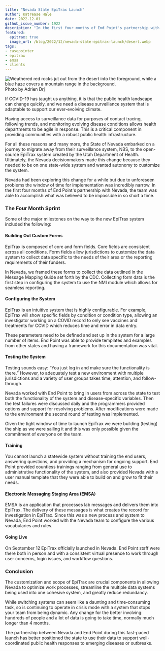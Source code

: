 ```yaml
---
title: "Nevada State EpiTrax Launch"
author: Katrease Hale
date: 2022-12-01
github_issue_number: 1922
description: "In the first four months of End Point's partnership with Nevada, the team was able to accomplish what was believed to be impossible in so short a time: to migrate away from their surveillance system, NBS, to the open-source EpiTrax system."
featured:
  epitrax: true
  image_url: /blog/2022/12/nevada-state-epitrax-launch/desert.webp
tags:
- casepointer
- epitrax
- emsa
- clients
---
```


![Weathered red rocks jut out from the desert into the foreground, while a blue haze covers a mountain range in the background.](/blog/2022/12/nevada-state-epitrax-launch/desert.webp)
Photo by Adrien Drj

<!-- Photo from Pexels: https://www.pexels.com/photo/signage-on-ground-near-brown-mountains-12965227/ -->

If COVID-19 has taught us anything, it is that the public health landscape can change quickly, and we need a disease surveillance system that is adaptable to support our ever-evolving climate.

Having access to surveillance data for purposes of contact tracing, following trends, and monitoring evolving disease conditions allows health departments to be agile in response. This is a critical component in providing communities with a robust public health infrastructure.

For all these reasons and many more, the State of Nevada embarked on a journey to migrate away from their surveillance system, NBS, to the open-source EpiTrax system created by the Utah Department of Health. Ultimately, the Nevada decisionmakers made this change because they needed to be on one state-wide system and wanted autonomy to customize the system.

Nevada had been exploring this change for a while but due to unforeseen problems the window of time for implementation was incredibly narrow. In the first four months of End Point's partnership with Nevada, the team was able to accomplish what was believed to be impossible in so short a time.

### The Four Month Sprint

Some of the major milestones on the way to the new EpiTrax system included the following:

#### Building Out Custom Forms

EpiTrax is composed of core and form fields. Core fields are consistent across all conditions. Form fields allow jurisdictions to customize the data system to collect data specific to the needs of their area or the reporting requirements of their funders.

In Nevada, we framed these forms to collect the data outlined in the Message Mapping Guide set forth by the CDC. Collecting form data is the first step in configuring the system to use the NMI module which allows for seamless reporting.

#### Configuring the System

EpiTrax is an intuitive system that is highly configurable. For example, EpiTrax will show specific fields by condition or condition type, allowing an investigator working on a COVID record to only see vaccines and treatments for COVID which reduces time and error in data entry.

These parameters need to be defined and set up in the system for a large number of items. End Point was able to provide templates and examples from other states and having a framework for this documentation was vital.

#### Testing the System

Testing sounds easy: “You just log in and make sure the functionality is there.” However, to adequately test a new environment with multiple jurisdictions and a variety of user groups takes time, attention, and follow-through.

Nevada worked with End Point to bring in users from across the state to test both the functionality of the system and disease-specific variables. Then the test failures were discussed daily and the programmers provided options and support for resolving problems. After modifications were made to the environment the second round of testing was implemented.

Given the tight window of time to launch EpiTrax we were building (testing) the ship as we were sailing it and this was only possible given the commitment of everyone on the team.

#### Training

You cannot launch a statewide system without training the end users, answering questions, and providing a mechanism for ongoing support. End Point provided countless trainings ranging from general use to administrative functionality of the system, and also provided Nevada with a user manual template that they were able to build on and grow to fit their needs.

#### Electronic Messaging Staging Area (EMSA)

EMSA is an application that processes lab messages and delivers them into EpiTrax. The delivery of these messages is what creates the record for investigation in EpiTrax. Since this was a new process and system to Nevada, End Point worked with the Nevada team to configure the various vocabularies and rules.

#### Going Live

On September 12 EpiTrax officially launched in Nevada. End Point staff were there both in person and with a consistent virtual presence to work through user concerns, login issues, and workflow questions.

### Conclusion

The customization and scope of EpiTrax are crucial components in allowing Nevada to optimize work processes, streamline the multiple data systems being used into one cohesive system, and greatly reduce redundancy.

While switching systems can seem like a daunting and time-consuming task, so is continuing to operate in crisis mode with a system that stops your team from being dynamic. Any change for the better involving hundreds of people and a lot of data is going to take time, normally much longer than 4 months.

The partnership between Nevada and End Point during this fast-paced launch has better positioned the state to use their data to support well-coordinated public health responses to emerging diseases or outbreaks.
